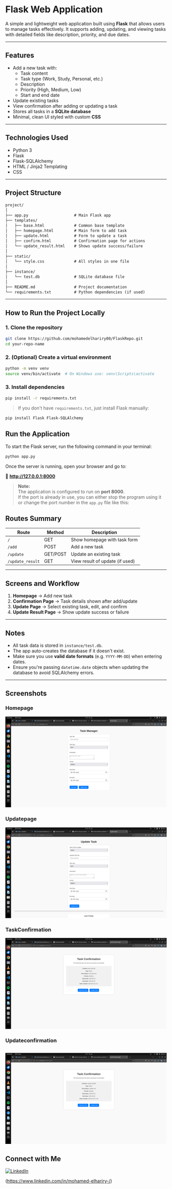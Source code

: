 
#  Flask Web Application

A simple and lightweight web application built using **Flask** that allows users to manage tasks effectively. It supports adding, updating, and viewing tasks with detailed fields like description, priority, and due dates.

---

##  Features

- Add a new task with:
  - Task content
  - Task type (Work, Study, Personal, etc.)
  - Description
  - Priority (High, Medium, Low)
  - Start and end date
- Update existing tasks
- View confirmation after adding or updating a task
- Stores all tasks in a **SQLite database**
- Minimal, clean UI styled with custom **CSS**

---

##  Technologies Used

- Python 3
- Flask
- Flask-SQLAlchemy
- HTML / Jinja2 Templating
- CSS

---

##  Project Structure

```
project/
│
├── app.py                    # Main Flask app
├── templates/
│   ├── base.html             # Common base template
│   ├── homepage.html         # Main form to add task
│   ├── update.html           # Form to update a task
│   ├── confirm.html          # Confirmation page for actions
│   └── update_result.html    # Shows update success/failure
│
├── static/
│   └── style.css             # All styles in one file
│
├── instance/
│   └── test.db               # SQLite database file
│
├── README.md                 # Project documentation
└── requirements.txt          # Python dependencies (if used)
```

---

##  How to Run the Project Locally

### 1. Clone the repository

```bash
git clone https://github.com/mohamedelhariry00/FlaskRepo.git
cd your-repo-name
```
### 2. (Optional) Create a virtual environment

```bash
python -m venv venv
source venv/bin/activate  # On Windows use: venv\Scripts\activate
```

### 3. Install dependencies

```bash
pip install -r requirements.txt
```

> If you don't have `requirements.txt`, just install Flask manually:
```bash
pip install Flask Flask-SQLAlchemy
```

##  Run the Application

To start the Flask server, run the following command in your terminal:

```bash
python app.py
```

Once the server is running, open your browser and go to:

📍 **http://127.0.0.1:8000**

> **Note:**  
> The application is configured to run on **port 8000**.  
> If the port is already in use, you can either stop the program using it or change the port number in the `app.py` file like this:


##  Routes Summary

| Route            | Method   | Description                        |
|------------------|----------|------------------------------------|
| `/`              | GET      | Show homepage with task form       |
| `/add`           | POST     | Add a new task                     |
| `/update`        | GET/POST | Update an existing task            |
| `/update_result` | GET      | View result of update (if used)    |

---

##  Screens and Workflow

1. **Homepage** → Add new task
2. **Confirmation Page** → Task details shown after add/update
3. **Update Page** → Select existing task, edit, and confirm
4. **Update Result Page** → Show update success or failure

---

##  Notes

- All task data is stored in `instance/test.db`.
- The app auto-creates the database if it doesn't exist.
- Make sure you use **valid date formats** (e.g. `YYYY-MM-DD`) when entering dates.
- Ensure you're passing `datetime.date` objects when updating the database to avoid SQLAlchemy errors.

---

##  Screenshots

### Homepage
![Homepage](images/home_page.png)

### Updatepage
![Updatepage](images/update_task.png)

### TaskConfirmation
![TaskConfirmation](images/new_task_confirm.png)

### Updateconfirmation
![Updateconfirmation](images/update_confirm.png)
---

## Connect with Me

[![LinkedIn](https://img.shields.io/badge/LinkedIn-Profile-blue?style=flat&logo=linkedin)](https://www.linkedin.com/in/mohamed-elhariry-/)

(https://www.linkedin.com/in/mohamed-elhariry-/)
